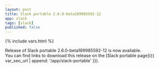 ```yaml
---
layout: post
title: Slack portable 2.6.0-beta189985592-12
app: slack
tags: [slack]
published: false
---
```

{% include vars.html %}

Release of Slack portable 2.6.0-beta189985592-12 is now available.<br />
You can find links to download this release on the [Slack portable page]({{ var_seo_url | append: '/app/slack-portable' }}).